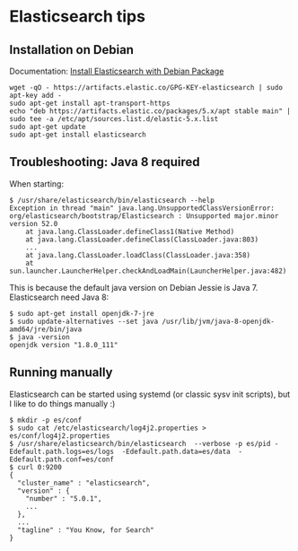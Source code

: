 Elasticsearch tips
==================

Installation on Debian
----------------------

Documentation: [Install Elasticsearch with Debian Package](https://www.elastic.co/guide/en/elasticsearch/reference/5.0/deb.html)

    wget -qO - https://artifacts.elastic.co/GPG-KEY-elasticsearch | sudo apt-key add -
    sudo apt-get install apt-transport-https
    echo "deb https://artifacts.elastic.co/packages/5.x/apt stable main" | sudo tee -a /etc/apt/sources.list.d/elastic-5.x.list
    sudo apt-get update
    sudo apt-get install elasticsearch


Troubleshooting: Java 8 required
--------------------------------

When starting:

    $ /usr/share/elasticsearch/bin/elasticsearch --help
    Exception in thread "main" java.lang.UnsupportedClassVersionError: org/elasticsearch/bootstrap/Elasticsearch : Unsupported major.minor version 52.0
	    at java.lang.ClassLoader.defineClass1(Native Method)
        at java.lang.ClassLoader.defineClass(ClassLoader.java:803)
        ...
        at java.lang.ClassLoader.loadClass(ClassLoader.java:358)
        at sun.launcher.LauncherHelper.checkAndLoadMain(LauncherHelper.java:482)

This is because the default java version on Debian Jessie is Java 7. Elasticsearch need Java 8:

    $ sudo apt-get install openjdk-7-jre
    $ sudo update-alternatives --set java /usr/lib/jvm/java-8-openjdk-amd64/jre/bin/java
    $ java -version
    openjdk version "1.8.0_111"


Running manually
----------------

Elasticsearch can be started using systemd (or classic sysv init scripts), but I like to do things manually :)

    $ mkdir -p es/conf
    $ sudo cat /etc/elasticsearch/log4j2.properties > es/conf/log4j2.properties
    $ /usr/share/elasticsearch/bin/elasticsearch  --verbose -p es/pid -Edefault.path.logs=es/logs  -Edefault.path.data=es/data  -Edefault.path.conf=es/conf
    $ curl 0:9200
    {
      "cluster_name" : "elasticsearch",
      "version" : {
        "number" : "5.0.1",
        ...
      },
      ...
      "tagline" : "You Know, for Search"
    }

